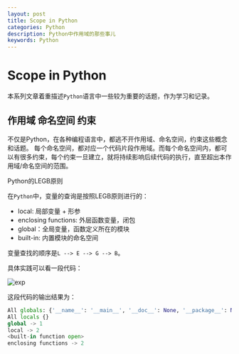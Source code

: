 ```yaml
---
layout: post
title: Scope in Python
categories: Python
description: Python中作用域的那些事儿
keywords: Python
---
```


#  Scope in Python

本系列文章着重描述`Python`语言中一些较为重要的话题，作为学习和记录。



## 作用域 命名空间 约束

不仅是Python，在各种编程语言中，都逃不开作用域、命名空间，约束这些概念和话题。 每个命名空间，都对应一个代码片段作用域。而每个命名空间内，都可以有很多约束，每个约束一旦建立，就将持续影响后续代码的执行，直至超出本作用域/命名空间的范围。

Python的LEGB原则

在`Python`中，变量的查询是按照LEGB原则进行的：

* local: 局部变量 + 形参
* enclosing functions: 外层函数变量，闭包
* global：全局变量，函数定义所在的模块
* built-in: 内置模块的命名空间

变量查找的顺序是`L --> E --> G --> B`。

具体实践可以看一段代码：

![exp](https://res.cloudinary.com/lvxiaoxin96/image/upload/v1537855710/For%20Blog/legb.png)



这段代码的输出结果为：

```python
All globals: {'__name__': '__main__', '__doc__': None, '__package__': None, '__loader__': <_frozen_importlib_external.SourceFileLoader object at 0x104e325c0>, '__spec__': None, '__annotations__': {}, '__builtins__': <module 'builtins' (built-in)>, '__file__': 'legb.py', '__cached__': None, 'fun': <function fun at 0x104c10e18>, 'a': 1}
All locals {}
global -> 1
local -> 2
<built-in function open>
enclosing functions -> 2
```

